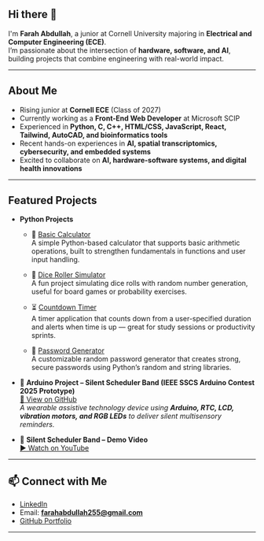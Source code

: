 ## Hi there 👋

I'm **Farah Abdullah**, a junior at Cornell University majoring in **Electrical and Computer Engineering (ECE)**.  
I’m passionate about the intersection of **hardware, software, and AI**, building projects that combine engineering with real-world impact.  

---

## About Me  
- Rising junior at **Cornell ECE** (Class of 2027)  
- Currently working as a **Front-End Web Developer** at Microsoft SCIP  
- Experienced in **Python, C, C++, HTML/CSS, JavaScript, React, Tailwind, AutoCAD, and bioinformatics tools**  
- Recent hands-on experiences in **AI, spatial transcriptomics, cybersecurity, and embedded systems**  
- Excited to collaborate on **AI, hardware-software systems, and digital health innovations**  

---

## Featured Projects  

- **Python Projects**  
  - 🧮 [Basic Calculator](https://github.com/FarahAbd05/BasicCalculator)  
    A simple Python-based calculator that supports basic arithmetic operations, built to strengthen fundamentals in functions and user input handling.  

  - 🎲 [Dice Roller Simulator](https://github.com/FarahAbd05/Dice_roller_simulator)  
    A fun project simulating dice rolls with random number generation, useful for board games or probability exercises.  

  - ⏳ [Countdown Timer](https://github.com/FarahAbd05/Countdown_timer)  
    A timer application that counts down from a user-specified duration and alerts when time is up — great for study sessions or productivity sprints.  

  - 🔑 [Password Generator](https://github.com/FarahAbd05/PasswordGenerator)  
    A customizable random password generator that creates strong, secure passwords using Python’s random and string libraries.  

- 🔧 **Arduino Project – Silent Scheduler Band (IEEE SSCS Arduino Contest 2025 Prototype)**  
  [🔗 View on GitHub](https://github.com/FarahAbd05/SilentSchedulerBand)  
  *A wearable assistive technology device using **Arduino, RTC, LCD, vibration motors, and RGB LEDs** to deliver silent multisensory reminders.*  

- 🎥 **Silent Scheduler Band – Demo Video**  
  [▶️ Watch on YouTube](https://youtu.be/mjybmUZvUmE?si=LrRLN8esgjEDkxmm)  

---

## 📫 Connect with Me  

- [LinkedIn](https://www.linkedin.com/in/farah-fawcett-abdullah/)  
- Email: **farahabdullah255@gmail.com**  
- [GitHub Portfolio](https://github.com/FarahAbd05)  

---

